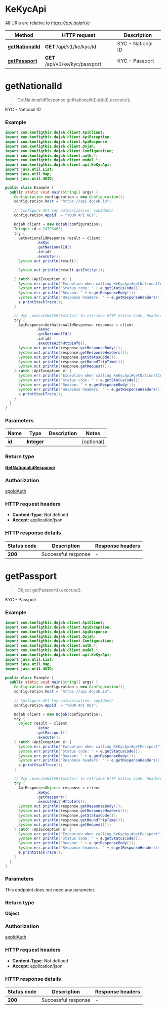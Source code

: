 # KeKycApi

All URIs are relative to *https://api.dojah.io*

| Method | HTTP request | Description |
|------------- | ------------- | -------------|
| [**getNationalId**](KeKycApi.md#getNationalId) | **GET** /api/v1/ke/kyc/id | KYC - National ID |
| [**getPassport**](KeKycApi.md#getPassport) | **GET** /api/v1/ke/kyc/passport | KYC - Passport |


<a name="getNationalId"></a>
# **getNationalId**
> GetNationalIdResponse getNationalId().id(id).execute();

KYC - National ID

### Example
```java
import com.konfigthis.dojah.client.ApiClient;
import com.konfigthis.dojah.client.ApiException;
import com.konfigthis.dojah.client.ApiResponse;
import com.konfigthis.dojah.client.Dojah;
import com.konfigthis.dojah.client.Configuration;
import com.konfigthis.dojah.client.auth.*;
import com.konfigthis.dojah.client.model.*;
import com.konfigthis.dojah.client.api.KeKycApi;
import java.util.List;
import java.util.Map;
import java.util.UUID;

public class Example {
  public static void main(String[] args) {
    Configuration configuration = new Configuration();
    configuration.host = "https://api.dojah.io";
    
    // Configure API key authorization: appIdAuth
    configuration.Appid  = "YOUR API KEY";

    Dojah client = new Dojah(configuration);
    Integer id = 24798402;
    try {
      GetNationalIdResponse result = client
              .keKyc
              .getNationalId()
              .id(id)
              .execute();
      System.out.println(result);

      System.out.println(result.getEntity());

    } catch (ApiException e) {
      System.err.println("Exception when calling KeKycApi#getNationalId");
      System.err.println("Status code: " + e.getStatusCode());
      System.err.println("Reason: " + e.getResponseBody());
      System.err.println("Response headers: " + e.getResponseHeaders());
      e.printStackTrace();
    }

    // Use .executeWithHttpInfo() to retrieve HTTP Status Code, Headers and Request
    try {
      ApiResponse<GetNationalIdResponse> response = client
              .keKyc
              .getNationalId()
              .id(id)
              .executeWithHttpInfo();
      System.out.println(response.getResponseBody());
      System.out.println(response.getResponseHeaders());
      System.out.println(response.getStatusCode());
      System.out.println(response.getRoundTripTime());
      System.out.println(response.getRequest());
    } catch (ApiException e) {
      System.err.println("Exception when calling KeKycApi#getNationalId");
      System.err.println("Status code: " + e.getStatusCode());
      System.err.println("Reason: " + e.getResponseBody());
      System.err.println("Response headers: " + e.getResponseHeaders());
      e.printStackTrace();
    }
  }
}

```

### Parameters

| Name | Type | Description  | Notes |
|------------- | ------------- | ------------- | -------------|
| **id** | **Integer**|  | [optional] |

### Return type

[**GetNationalIdResponse**](GetNationalIdResponse.md)

### Authorization

[appIdAuth](../README.md#appIdAuth)

### HTTP request headers

 - **Content-Type**: Not defined
 - **Accept**: application/json

### HTTP response details
| Status code | Description | Response headers |
|-------------|-------------|------------------|
| **200** | Successful response |  -  |

<a name="getPassport"></a>
# **getPassport**
> Object getPassport().execute();

KYC - Passport

### Example
```java
import com.konfigthis.dojah.client.ApiClient;
import com.konfigthis.dojah.client.ApiException;
import com.konfigthis.dojah.client.ApiResponse;
import com.konfigthis.dojah.client.Dojah;
import com.konfigthis.dojah.client.Configuration;
import com.konfigthis.dojah.client.auth.*;
import com.konfigthis.dojah.client.model.*;
import com.konfigthis.dojah.client.api.KeKycApi;
import java.util.List;
import java.util.Map;
import java.util.UUID;

public class Example {
  public static void main(String[] args) {
    Configuration configuration = new Configuration();
    configuration.host = "https://api.dojah.io";
    
    // Configure API key authorization: appIdAuth
    configuration.Appid  = "YOUR API KEY";

    Dojah client = new Dojah(configuration);
    try {
      Object result = client
              .keKyc
              .getPassport()
              .execute();
    } catch (ApiException e) {
      System.err.println("Exception when calling KeKycApi#getPassport");
      System.err.println("Status code: " + e.getStatusCode());
      System.err.println("Reason: " + e.getResponseBody());
      System.err.println("Response headers: " + e.getResponseHeaders());
      e.printStackTrace();
    }

    // Use .executeWithHttpInfo() to retrieve HTTP Status Code, Headers and Request
    try {
      ApiResponse<Object> response = client
              .keKyc
              .getPassport()
              .executeWithHttpInfo();
      System.out.println(response.getResponseBody());
      System.out.println(response.getResponseHeaders());
      System.out.println(response.getStatusCode());
      System.out.println(response.getRoundTripTime());
      System.out.println(response.getRequest());
    } catch (ApiException e) {
      System.err.println("Exception when calling KeKycApi#getPassport");
      System.err.println("Status code: " + e.getStatusCode());
      System.err.println("Reason: " + e.getResponseBody());
      System.err.println("Response headers: " + e.getResponseHeaders());
      e.printStackTrace();
    }
  }
}

```

### Parameters
This endpoint does not need any parameter.

### Return type

**Object**

### Authorization

[appIdAuth](../README.md#appIdAuth)

### HTTP request headers

 - **Content-Type**: Not defined
 - **Accept**: application/json

### HTTP response details
| Status code | Description | Response headers |
|-------------|-------------|------------------|
| **200** | Successful response |  -  |


